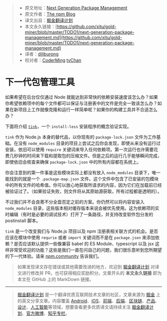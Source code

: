 > * 原文地址：[Next Generation Package Management](https://blog.npmjs.org/post/178027064160/next-generation-package-management)
> * 原文作者：[The npm Blog](https://blog.npmjs.org)
> * 译文出自：[掘金翻译计划](https://github.com/xitu/gold-miner)
> * 本文永久链接：[https://github.com/xitu/gold-miner/blob/master/TODO1/next-generation-package-management.md](https://github.com/xitu/gold-miner/blob/master/TODO1/next-generation-package-management.md)
> * 译者：[diliburong](https://github.com/diliburong)
> * 校对者：[CoderMing](https://github.com/CoderMing) [tvChan](https://github.com/tvChan)

# 下一代包管理工具

如果希望在后台仅仅通过 Node 就能达到非常快的依赖安装速度该怎么办？如果你希望依赖项中的每个文件都可以保证与注册表中的文件是完全一致该怎么办？如果在新项目上工作就像克隆和运行一样简单呢？如果你的构建工具并不合适怎么办？

下面将介绍 [`tink`](https://t.umblr.com/redirect?z=https%3A%2F%2Fgithub.com%2Fnpm%2Ftink&t=NDM0Zjk2ZmNkNTVkNTU4NDlmNzNkNDQwMWE3YTMwNjI0OTMyNTg5Yix2SGt2amVPVg%3D%3D&b=t%3AnXsLs1P4AptPf1fBr_nFxw&p=https%3A%2F%2Fblog.npmjs.org%2Fpost%2F178027064160%2Fnext-generation-package-management&m=1)，一个 `install-less` 安装程序的概念验证实现。

`tink` 作为 Node.js 本身的替代品，以你现有的 `package-lock.json` 文件为工作基础。在没有 `node_modules` 目录的项目上尝试之后你会发现，即使从来没有运行过安装，依旧可以使用 `require` 关键词来导入任何依赖项。第一次运行也许需要花费几秒钟的时间来下载和提取包的压缩文件。但是之后的运行几乎能够瞬间完成，即使依旧会核查来确保 `package-lock.json` 中的所有内容都在系统上。

你会注意到的第一件事是这些模块实际上都没有放入 `node_modules` 目录下，唯一能找到的就是一个 `.package-map.json` 文件。这个文件中包含了已安装的包模块中的所有文件的哈希值。你可以放心地获取所请求的内容，因为它们在加载前已经被验证过了。（如果验证失败，则文件将从其原始源获取，所有过程都是透明的）。

不过我们并不会良莠不分全盘否定之前的方案。你仍然可以将内容安装入 `node_modules` 目录，这些版本相对缓存版本来说会被优先使用。这为依赖项的实时编辑（有时是必要的调试技术）打开了一条路径，并支持改变软件包分发的 postinstall 脚本。

`tink` 是一个改变我们与 Node.js 项目以及 npm 注册表相关联方式的机会。是否应该在模块中使用 `requrie` 或者 `import` 关键词而不是在 `package.json` 来添加依赖？是否应该默认提供一些像兼容 babel 的 ES Module、typescript 以及 jsx 这样非常受欢迎的功能？这些是我们一直在问自己的问题，我们很乐意听到您所期望的下一代体验。请来 [npm.community](https://t.umblr.com/redirect?z=https%3A%2F%2Fnpm.community&t=MzE1YThiMDY5NDdlM2U2ZGExZGJjYWQwODYzZjJmMjI5NTkzNThlYix2SGt2amVPVg%3D%3D&b=t%3AnXsLs1P4AptPf1fBr_nFxw&p=https%3A%2F%2Fblog.npmjs.org%2Fpost%2F178027064160%2Fnext-generation-package-management&m=1) 告诉我们。

> 如果发现译文存在错误或其他需要改进的地方，欢迎到 [掘金翻译计划](https://github.com/xitu/gold-miner) 对译文进行修改并 PR，也可获得相应奖励积分。文章开头的 **本文永久链接** 即为本文在 GitHub 上的 MarkDown 链接。


---

> [掘金翻译计划](https://github.com/xitu/gold-miner) 是一个翻译优质互联网技术文章的社区，文章来源为 [掘金](https://juejin.im) 上的英文分享文章。内容覆盖 [Android](https://github.com/xitu/gold-miner#android)、[iOS](https://github.com/xitu/gold-miner#ios)、[前端](https://github.com/xitu/gold-miner#前端)、[后端](https://github.com/xitu/gold-miner#后端)、[区块链](https://github.com/xitu/gold-miner#区块链)、[产品](https://github.com/xitu/gold-miner#产品)、[设计](https://github.com/xitu/gold-miner#设计)、[人工智能](https://github.com/xitu/gold-miner#人工智能)等领域，想要查看更多优质译文请持续关注 [掘金翻译计划](https://github.com/xitu/gold-miner)、[官方微博](http://weibo.com/juejinfanyi)、[知乎专栏](https://zhuanlan.zhihu.com/juejinfanyi)。
